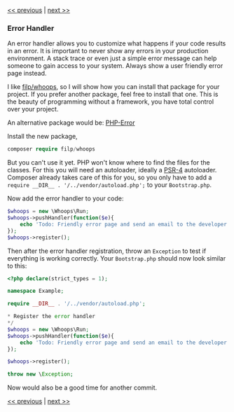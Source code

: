 [<< previous](02-composer.md) | [next >>](04-http.md)

### Error Handler

An error handler allows you to customize what happens if your code results in an error.  It is important to never show any errors in your production environment. A stack trace or even just a simple error message can help someone to gain access to your system. Always show a user friendly error page instead.

I like [filp/whoops](https://github.com/filp/whoops), so I will show how you can install that package for your project. If you prefer another package, feel free to install that one. This is the beauty of programming without a framework, you have total control over your project.

An alternative package would be: [PHP-Error](https://github.com/JosephLenton/PHP-Error)

Install the new package,

```php
composer require filp/whoops
```

But you can't use it yet. PHP won't know where to find the files for the classes. For this you will need an autoloader, ideally a [PSR-4](http://www.php-fig.org/psr/psr-4/) autoloader. Composer already takes care of this for you, so you only have to add a `require __DIR__ . '/../vendor/autoload.php';` to your `Bootstrap.php`.

Now add the error handler to your code:

```php
$whoops = new \Whoops\Run;
$whoops->pushHandler(function($e){
    echo 'Todo: Friendly error page and send an email to the developer';
});
$whoops->register();
```

Then after the error handler registration, throw an `Exception` to test if everything is working correctly. Your `Bootstrap.php` should now look similar to this:

```php
<?php declare(strict_types = 1);

namespace Example;

require __DIR__ . '/../vendor/autoload.php';

* Register the error handler
*/
$whoops = new \Whoops\Run;
$whoops->pushHandler(function($e){
    echo 'Todo: Friendly error page and send an email to the developer';
});

$whoops->register();

throw new \Exception;

```
Now would also be a good time for another commit.

[<< previous](02-composer.md) | [next >>](04-http.md)
